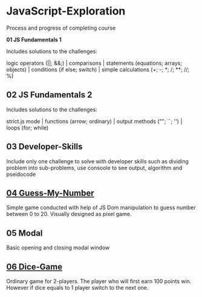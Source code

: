 # JavaScript-Exploration
Process and progress of completing course

**01 JS Fundamentals 1**

Includes solutions to the challenges:

logic operators (||; &&;) | comparisons | statements (equations; arrays; objects) | conditions (if else; switch) | simple calculations (+; -; *; /; **; //; %)



**02 JS Fundamentals 2**
---

Includes solutions to the challenges:

strict.js mode | functions (arrow; ordinary) | output methods (""; ``; '') | loops (for; while)



**03 Developer-Skills**
---
Include only one challenge to solve with developer skills such as dividing problem into sub-problems, use consoole to see output, algorithm and pseidocode



**[04 Guess-My-Number](https://play-guess-number.netlify.app/)**
---

Simple game conducted with help of JS Dom manipulation to guess number between 0 to 20. Visually designed as pixel game.


**05 Modal**
---
Basic opening and closing modal window


**[06 Dice-Game](https://dice-mini-game.netlify.app/)**
---

Ordinary game for 2-players. The player who will first earn 100 points win. However if dice equals to 1 player switch to the next one. 
